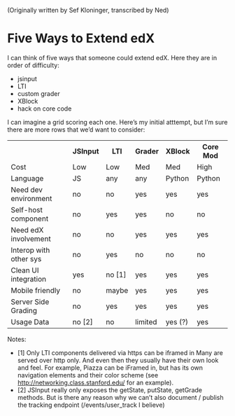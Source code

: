 (Originally written by Sef Kloninger, transcribed by Ned)

# Five Ways to Extend edX

I can think of five ways that someone could extend edX.  Here they are in order of difficulty:
* jsinput
* LTI
* custom grader
* XBlock
* hack on core code

I can imagine a grid scoring each one.  Here’s my initial atttempt, but I’m sure there are more rows that we’d want to consider:

<table>
<tr>
<th>&nbsp;</th>
<th>JSInput</th>
<th>LTI</th>
<th>Grader</th>
<th>XBlock</th>
<th>Core Mod</th>
</tr>
<tr>
<td>Cost</td>
<td>Low</td>
<td>Low</td>
<td>Med</td>
<td>Med</td>
<td>High</td>
</tr>
<tr>
<td>Language</td>
<td>JS</td>
<td>any</td>
<td>any</td>
<td>Python</td>
<td>Python</td>
</tr>
<tr>
<td>Need dev environment</td>
<td>no</td>
<td>no</td>
<td>yes</td>
<td>yes</td>
<td>yes</td>
</tr>
<tr>
<td>Self-host component</td>
<td>no</td>
<td>yes</td>
<td>yes</td>
<td>no</td>
<td>no</td>
</tr>
<tr>
<td>Need edX involvement</td>
<td>no</td>
<td>no</td>
<td>yes</td>
<td>yes</td>
<td>yes</td>
</tr>
<tr>
<td>Interop with other sys</td>
<td>no</td>
<td>yes</td>
<td>no</td>
<td>no</td>
<td>no</td>
</tr>
<tr>
<td>Clean UI integration</td>
<td>yes</td>
<td>no [1]</td>
<td>yes</td>
<td>yes</td>
<td>yes</td>
</tr>
<tr>
<td>Mobile friendly</td>
<td>no</td>
<td>maybe</td>
<td>yes</td>
<td>yes</td>
<td>yes</td>
</tr>
<tr>
<td>Server Side Grading</td>
<td>no</td>
<td>yes</td>
<td>yes</td>
<td>yes</td>
<td>yes</td>
</tr>
<tr>
<td>Usage Data</td>
<td>no [2]</td>
<td>no</td>
<td>limited</td>
<td>yes (?)</td>
<td>yes</td>
</tr>
</table>


Notes:
* [1]	Only LTI components delivered via https can be iframed in  Many are served over http only.  And even then they usually have their own look and feel.  For example, Piazza can be iFramed in, but has its own navigation elements and their color scheme (see http://networking.class.stanford.edu/ for an example).
* [2]	JSInput really only exposes the getState, putState, getGrade methods.  But is there any reason why we can’t also document / publish the tracking endpoint (/events/user_track I believe)
